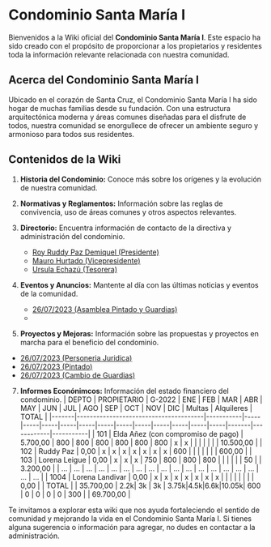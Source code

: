 # Condominio Santa María I



Bienvenidos a la Wiki oficial del **Condominio Santa María I**. Este espacio ha sido creado con el propósito de proporcionar a los propietarios y residentes toda la información relevante relacionada con nuestra comunidad.


## Acerca del Condominio Santa María I

Ubicado en el corazón de Santa Cruz, el Condominio Santa María I ha sido hogar de muchas familias desde su fundación. Con una estructura arquitectónica moderna y áreas comunes diseñadas para el disfrute de todos, nuestra comunidad se enorgullece de ofrecer un ambiente seguro y armonioso para todos sus residentes.


## Contenidos de la Wiki

1. **Historia del Condominio:** Conoce más sobre los orígenes y la evolución de nuestra comunidad.
2. **Normativas y Reglamentos:** Información sobre las reglas de convivencia, uso de áreas comunes y otros aspectos relevantes.
3. **Directorio:** Encuentra información de contacto de la directiva y administración del condominio.
    - [Roy Ruddy Paz Demiquel (Presidente)](https://github.com/Condominio-Santa-Maria/.github/wiki/Presidente)
    - [Mauro Hurtado (Vicepresidente)](https://github.com/Condominio-Santa-Maria/.github/wiki/Vicepresidente)
    - [Ursula Echazú (Tesorera)](https://github.com/Condominio-Santa-Maria/.github/wiki/Tesorero)

5. **Eventos y Anuncios:** Mantente al día con las últimas noticias y eventos de la comunidad.
    - [26/07/2023 (Asamblea Pintado y Guardias)](https://github.com/Condominio-Santa-Maria/.github/wiki/Asamblea26072023)
    - 
7. **Proyectos y Mejoras:** Información sobre las propuestas y proyectos en marcha para el beneficio del condominio.

- [26/07/2023 (Personeria Juridica)](https://github.com/Condominio-Santa-Maria/.github/wiki/PersoneriaJuridica)
- [26/07/2023 (Pintado)](https://github.com/Condominio-Santa-Maria/.github/wiki/Pintado26072023)
- [26/07/2023 (Cambio de Guardias)](https://github.com/Condominio-Santa-Maria/.github/wiki/CambioGuardias26072023)

 7. **Informes Econónimcos:** Información del estado financiero del condominio.
| DEPTO | PROPIETARIO                           | G-2022    | ENE | FEB | MAR | ABR | MAY | JUN | JUL | AGO | SEP | OCT | NOV | DIC | Multas | Alquileres | TOTAL      |
|-------|---------------------------------------|-----------|-----|-----|-----|-----|-----|-----|-----|-----|-----|-----|-----|-----|-------|------------|-----------|
| 101   | Elda Añez (con compromiso de pago)    | 5.700,00  | 800 | 800 | 800 | 800 | 800 | 800 | x   | x   |     |     |     |     |       |            | 10.500,00 |
| 102   | Ruddy Paz                             | 0,00      | x   | x   | x   | x   | x   | x   | x   | 600 |     |     |     |     |       |            | 600,00    |
| 103   | Lorena Leigue                         | 0,00      | x   | x   | x   | 750 | 800 | 800 | 800 |     |     |     |     |     | 50    |            | 3.200,00  |
| ...   | ...                                   | ...       | ... | ... | ... | ... | ... | ... | ... | ... | ... | ... | ... | ... | ...   | ...        | ...       |
| 1004  | Lorena Landivar                       | 0,00      | x   | x   | x   | x   | x   | x   | x   |     |     |     |     |     |       |            | 0,00      |
| TOTAL |                                       | 35.700,00 | 2.2k| 3k  | 3k  | 3.75k|4.5k|6.6k|10.05k| 600 | 0   | 0   | 0   | 0   | 300   |            | 69.700,00 |


Te invitamos a explorar esta wiki que nos ayuda fortaleciendo el sentido de comunidad y mejorando la vida en el Condominio Santa María I. Si tienes alguna sugerencia o información para agregar, no dudes en contactar a la administración.

